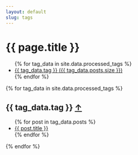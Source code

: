 ```yaml
---
layout: default
slug: tags
---
```


  <script>
    document.addEventListener('DOMContentLoaded', function() {
      const tagLinks = document.querySelectorAll('.tag-list a');
      const backToTopLinks = document.querySelectorAll('.back-to-top');
      
      function smoothScroll(target, duration = 300) {
        const targetPosition = target.getBoundingClientRect().top + window.pageYOffset;
        const startPosition = window.pageYOffset;
        const distance = targetPosition - startPosition;
        let startTime = null;

        function animation(currentTime) {
          if (startTime === null) startTime = currentTime;
          const timeElapsed = currentTime - startTime;
          const run = ease(timeElapsed, startPosition, distance, duration);
          window.scrollTo(0, run);
          if (timeElapsed < duration) requestAnimationFrame(animation);
        }

        function ease(t, b, c, d) {
          t /= d / 2;
          if (t < 1) return c / 2 * t * t + b;
          t--;
          return -c / 2 * (t * (t - 2) - 1) + b;
        }

        requestAnimationFrame(animation);
      }

      tagLinks.forEach(link => {
        link.addEventListener('click', function(e) {
          e.preventDefault();
          const targetId = this.getAttribute('href');
          const targetElement = document.querySelector(targetId);
          if (targetElement) {
            smoothScroll(targetElement);
            history.pushState(null, '', targetId);
          }
        });
      });

      backToTopLinks.forEach(link => {
        link.addEventListener('click', function(e) {
          e.preventDefault();
          smoothScroll(document.body);
          history.pushState(null, '', '#');
        });
      });
    });
  </script>
  <div class="wrapper">    
    <div class="tag-page">
      <h1>{{ page.title }}</h1>
      <ul class="tag-list" aria-label="List of all tags">
        {% for tag_data in site.data.processed_tags %}
          <li>
            <a href="#{{ tag_data.tag | slugify }}" aria-label="Tag {{ tag_data.tag }} with {{ tag_data.posts.size }} posts">
              {{ tag_data.tag }} ({{ tag_data.posts.size }})
            </a>
          </li>
        {% endfor %}
      </ul>
    </div>
    <main class="tagged-posts">
      {% for tag_data in site.data.processed_tags %}
        <section class="search-link" id="{{ tag_data.tag | slugify }}" aria-labelledby="{{ tag_data.tag | slugify }}-heading">
          <h2 id="{{ tag_data.tag | slugify }}-heading">
            {{ tag_data.tag }}
            <a href="#" class="back-to-top" aria-label="Back to top">↑</a>
          </h2>
          <ul>
            {% for post in tag_data.posts %}
              <li>
                <a href="{{ post.url }}">{{ post.title }}</a>
              </li>
            {% endfor %}
          </ul>
        </section>
      {% endfor %}
    </main>
  </div>
  <script>
    // Adjust scroll behavior to account for sticky headers
    const headerHeight = document.querySelector('header').offsetHeight;
    document.querySelectorAll('a[href^="#"]').forEach(anchor => {
      anchor.addEventListener('click', function(e) {
        e.preventDefault();
        const targetId = this.getAttribute('href').substring(1);
        const targetElement = document.getElementById(targetId);
        if (targetElement) {
          window.scrollTo({
            top: targetElement.offsetTop - headerHeight,
            behavior: 'smooth'
          });
          history.pushState(null, '', `#${targetId}`);
        }
      });
    });
  </script>
